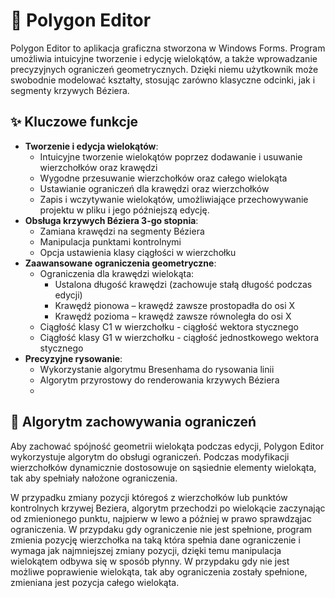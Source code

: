 # 🎨 Polygon Editor

Polygon Editor to aplikacja graficzna stworzona w Windows Forms.
Program umożliwia intuicyjne tworzenie i edycję wielokątów, a także wprowadzanie precyzyjnych ograniczeń geometrycznych.
Dzięki niemu użytkownik może swobodnie modelować kształty, stosując zarówno klasyczne odcinki, jak i segmenty krzywych Béziera.

## ✨ Kluczowe funkcje
- **Tworzenie i edycja wielokątów**:
  - Intuicyjne tworzenie wielokątów poprzez dodawanie i usuwanie wierzchołków oraz krawędzi
  - Wygodne przesuwanie wierzchołków oraz całego wielokąta
  - Ustawianie ograniczeń dla krawędzi oraz wierzchołków
  - Zapis i wczytywanie wielokątów, umożliwiające przechowywanie projektu w pliku i jego późniejszą edycję.
- **Obsługa krzywych Béziera 3-go stopnia**:
  - Zamiana krawędzi na segmenty Béziera
  - Manipulacja punktami kontrolnymi
  - Opcja ustawienia klasy ciągłości w wierzchołku 
- **Zaawansowane ograniczenia geometryczne**:
  - Ograniczenia dla krawędzi wielokąta:
    - Ustalona długość krawędzi (zachowuje stałą długość podczas edycji)
    - Krawędź pionowa – krawędź zawsze prostopadła do osi X
    - Krawędź pozioma – krawędź zawsze równoległa do osi X
  - Ciągłość klasy C1 w wierzchołku - ciągłość wektora stycznego
  - Ciągłość klasy G1 w wierzchołku - ciągłość jednostkowego wektora stycznego
- **Precyzyjne rysowanie**:
  - Wykorzystanie algorytmu Bresenhama do rysowania linii
  - Algorytm przyrostowy do renderowania krzywych Béziera
  - 
## 🔗 Algorytm zachowywania ograniczeń

Aby zachować spójność geometrii wielokąta podczas edycji, Polygon Editor wykorzystuje algorytm do obsługi ograniczeń.
Podczas modyfikacji wierzchołków dynamicznie dostosowuje on sąsiednie elementy wielokąta, tak aby spełniały nałożone ograniczenia.

W przypadku zmiany pozycji któregoś z wierzchołków lub punktów kontrolnych krzywej Beziera, algorytm przechodzi po wielokącie zaczynając od zmienionego punktu, najpierw w lewo a później w prawo
sprawdząjac ograniczenia. W przypdaku gdy ograniczenie nie jest spełnione, program zmienia pozycję wierzchołka na taką która spełnia dane ograniczenie i wymaga jak najmniejszej zmiany pozycji, dzięki temu
manipulacja wielokątem odbywa się w sposób płynny. W przypdaku gdy nie jest możliwe poprawienie wielokąta, tak aby ograniczenia zostały spełnione, zmieniana jest pozycja całego wielokąta.
